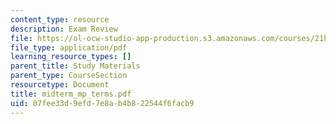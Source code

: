 ```yaml
---
content_type: resource
description: Exam Review
file: https://ol-ocw-studio-app-production.s3.amazonaws.com/courses/21h-560-smashing-the-iron-rice-bowl-chinese-east-asia-fall-2004/07fee33d9efd7e8ab4b822544f6facb9_midterm_mp_terms.pdf
file_type: application/pdf
learning_resource_types: []
parent_title: Study Materials
parent_type: CourseSection
resourcetype: Document
title: midterm_mp_terms.pdf
uid: 07fee33d-9efd-7e8a-b4b8-22544f6facb9
---
```

